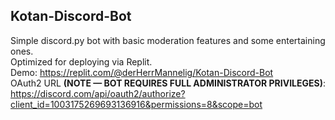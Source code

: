 ## Kotan-Discord-Bot

Simple discord.py bot with basic moderation features and some entertaining ones.  
Optimized for deploying via Replit.  
Demo: https://replit.com/@derHerrMannelig/Kotan-Discord-Bot  
OAuth2 URL **(NOTE — BOT REQUIRES FULL ADMINISTRATOR PRIVILEGES)**: https://discord.com/api/oauth2/authorize?client_id=1003175269693136916&permissions=8&scope=bot 
